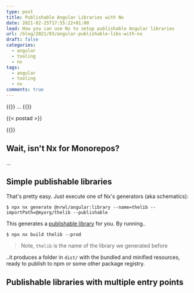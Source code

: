 ```yaml
---
type: post
title: Publishable Angular Libraries with Nx
date: 2021-02-25T17:55:22+01:00
lead: How you can use Nx to setup publishable Angular libraries
url: /blog/2021/03/angular-publishable-libs-with-nx
draft: false
categories:
  - angular
  - tooling
  - nx
tags:
  - angular
  - tooling
  - nx
comments: true
---
```

{{<intro>}}
  ...
{{</intro>}}

<!--more-->

{{< postad >}}

{{<toc>}}

## Wait, isn't Nx for Monorepos?

...

## Simple publishable libraries

That's pretty easy. Just execute one of Nx's generators (aka schematics):

```
$ npx nx generate @nrwl/angular:library --name=thelib --importPath=@myorg/thelib --publishable
```

This generates a [publishable library](https://nx.dev/latest/angular/structure/buildable-and-publishable-libraries#publishable-libraries) for you. By running..

```
$ npx nx build thelib --prod
```

> Note, `thelib` is the name of the library we generated before

..it produces a folder in `dist/` with the bundled and minified resources, ready to publish to npm or some other package registry.

## Publishable libraries with multiple entry points



